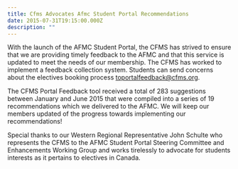 ```yaml
---
title: Cfms Advocates Afmc Student Portal Recommendations
date: 2015-07-31T19:15:00.000Z
description: ""
---
```

With the launch of the AFMC Student Portal, the CFMS has strived to ensure that we are providing timely feedback to the AFMC and that this service is updated to meet the needs of our membership. The CFMS has worked to implement a feedback collection system.  Students can send concerns about the electives booking process toportalfeedback@cfms.org.

The CFMS Portal Feedback tool received a total of 283 suggestions between January and June 2015 that were compiled into a series of 19 recommendations which we delivered to the AFMC.  We will keep our members updated of the progress towards implementing our recommendations!

Special thanks to our Western Regional Representative John Schulte who represents the CFMS to the AFMC Student Portal Steering Committee and Enhancements Working Group and works tirelessly to advocate for students interests as it pertains to electives in Canada.